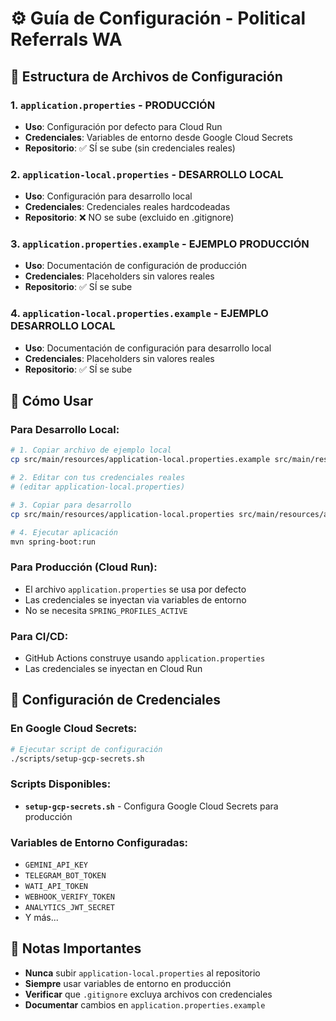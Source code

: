 # ⚙️ Guía de Configuración - Political Referrals WA

## 📁 Estructura de Archivos de Configuración

### **1. `application.properties` - PRODUCCIÓN**
- **Uso**: Configuración por defecto para Cloud Run
- **Credenciales**: Variables de entorno desde Google Cloud Secrets
- **Repositorio**: ✅ SÍ se sube (sin credenciales reales)

### **2. `application-local.properties` - DESARROLLO LOCAL**
- **Uso**: Configuración para desarrollo local
- **Credenciales**: Credenciales reales hardcodeadas
- **Repositorio**: ❌ NO se sube (excluido en .gitignore)

### **3. `application.properties.example` - EJEMPLO PRODUCCIÓN**
- **Uso**: Documentación de configuración de producción
- **Credenciales**: Placeholders sin valores reales
- **Repositorio**: ✅ SÍ se sube

### **4. `application-local.properties.example` - EJEMPLO DESARROLLO LOCAL**
- **Uso**: Documentación de configuración para desarrollo local
- **Credenciales**: Placeholders sin valores reales
- **Repositorio**: ✅ SÍ se sube

## 🚀 Cómo Usar

### **Para Desarrollo Local:**
```bash
# 1. Copiar archivo de ejemplo local
cp src/main/resources/application-local.properties.example src/main/resources/application-local.properties

# 2. Editar con tus credenciales reales
# (editar application-local.properties)

# 3. Copiar para desarrollo
cp src/main/resources/application-local.properties src/main/resources/application.properties

# 4. Ejecutar aplicación
mvn spring-boot:run
```

### **Para Producción (Cloud Run):**
- El archivo `application.properties` se usa por defecto
- Las credenciales se inyectan via variables de entorno
- No se necesita `SPRING_PROFILES_ACTIVE`

### **Para CI/CD:**
- GitHub Actions construye usando `application.properties`
- Las credenciales se inyectan en Cloud Run

## 🔐 Configuración de Credenciales

### **En Google Cloud Secrets:**
```bash
# Ejecutar script de configuración
./scripts/setup-gcp-secrets.sh
```

### **Scripts Disponibles:**
- **`setup-gcp-secrets.sh`** - Configura Google Cloud Secrets para producción

### **Variables de Entorno Configuradas:**
- `GEMINI_API_KEY`
- `TELEGRAM_BOT_TOKEN`
- `WATI_API_TOKEN`
- `WEBHOOK_VERIFY_TOKEN`
- `ANALYTICS_JWT_SECRET`
- Y más...

## 📝 Notas Importantes

- **Nunca** subir `application-local.properties` al repositorio
- **Siempre** usar variables de entorno en producción
- **Verificar** que `.gitignore` excluya archivos con credenciales
- **Documentar** cambios en `application.properties.example`
